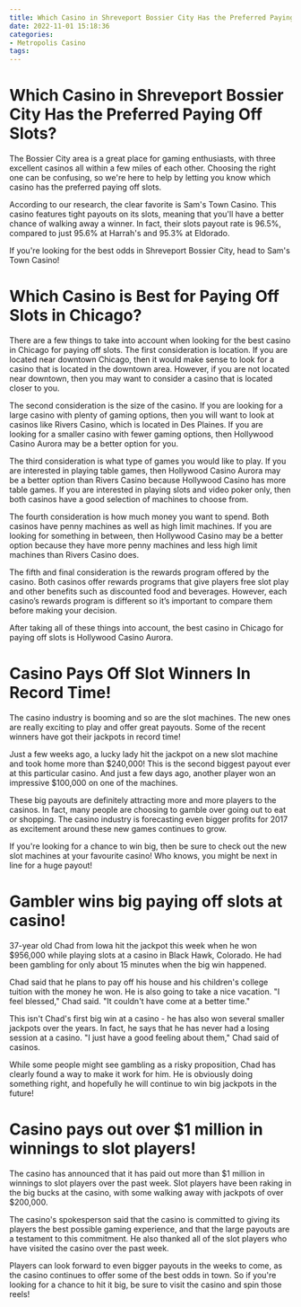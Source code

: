```yaml
---
title: Which Casino in Shreveport Bossier City Has the Preferred Paying Off Slots
date: 2022-11-01 15:18:36
categories:
- Metropolis Casino
tags:
---
```



#  Which Casino in Shreveport Bossier City Has the Preferred Paying Off Slots?

The Bossier City area is a great place for gaming enthusiasts, with three excellent casinos all within a few miles of each other. Choosing the right one can be confusing, so we're here to help by letting you know which casino has the preferred paying off slots.

According to our research, the clear favorite is Sam's Town Casino. This casino features tight payouts on its slots, meaning that you'll have a better chance of walking away a winner. In fact, their slots payout rate is 96.5%, compared to just 95.6% at Harrah's and 95.3% at Eldorado.

If you're looking for the best odds in Shreveport Bossier City, head to Sam's Town Casino!

#  Which Casino is Best for Paying Off Slots in Chicago?

There are a few things to take into account when looking for the best casino in Chicago for paying off slots. The first consideration is location. If you are located near downtown Chicago, then it would make sense to look for a casino that is located in the downtown area. However, if you are not located near downtown, then you may want to consider a casino that is located closer to you.

The second consideration is the size of the casino. If you are looking for a large casino with plenty of gaming options, then you will want to look at casinos like Rivers Casino, which is located in Des Plaines. If you are looking for a smaller casino with fewer gaming options, then Hollywood Casino Aurora may be a better option for you.

The third consideration is what type of games you would like to play. If you are interested in playing table games, then Hollywood Casino Aurora may be a better option than Rivers Casino because Hollywood Casino has more table games. If you are interested in playing slots and video poker only, then both casinos have a good selection of machines to choose from.

The fourth consideration is how much money you want to spend. Both casinos have penny machines as well as high limit machines. If you are looking for something in between, then Hollywood Casino may be a better option because they have more penny machines and less high limit machines than Rivers Casino does.

The fifth and final consideration is the rewards program offered by the casino. Both casinos offer rewards programs that give players free slot play and other benefits such as discounted food and beverages. However, each casino’s rewards program is different so it’s important to compare them before making your decision.

After taking all of these things into account, the best casino in Chicago for paying off slots is Hollywood Casino Aurora.

#  Casino Pays Off Slot Winners In Record Time!

The casino industry is booming and so are the slot machines. The new ones are really exciting to play and offer great payouts. Some of the recent winners have got their jackpots in record time!

Just a few weeks ago, a lucky lady hit the jackpot on a new slot machine and took home more than $240,000! This is the second biggest payout ever at this particular casino. And just a few days ago, another player won an impressive $100,000 on one of the machines.

These big payouts are definitely attracting more and more players to the casinos. In fact, many people are choosing to gamble over going out to eat or shopping. The casino industry is forecasting even bigger profits for 2017 as excitement around these new games continues to grow.

If you're looking for a chance to win big, then be sure to check out the new slot machines at your favourite casino! Who knows, you might be next in line for a huge payout!

#  Gambler wins big paying off slots at casino!

37-year old Chad from Iowa hit the jackpot this week when he won $956,000 while playing slots at a casino in Black Hawk, Colorado. He had been gambling for only about 15 minutes when the big win happened.

Chad said that he plans to pay off his house and his children's college tuition with the money he won. He is also going to take a nice vacation. "I feel blessed," Chad said. "It couldn't have come at a better time."

This isn't Chad's first big win at a casino - he has also won several smaller jackpots over the years. In fact, he says that he has never had a losing session at a casino. "I just have a good feeling about them," Chad said of casinos.

While some people might see gambling as a risky proposition, Chad has clearly found a way to make it work for him. He is obviously doing something right, and hopefully he will continue to win big jackpots in the future!

#  Casino pays out over $1 million in winnings to slot players!

The casino has announced that it has paid out more than $1 million in winnings to slot players over the past week. Slot players have been raking in the big bucks at the casino, with some walking away with jackpots of over $200,000.

The casino's spokesperson said that the casino is committed to giving its players the best possible gaming experience, and that the large payouts are a testament to this commitment. He also thanked all of the slot players who have visited the casino over the past week.

Players can look forward to even bigger payouts in the weeks to come, as the casino continues to offer some of the best odds in town. So if you're looking for a chance to hit it big, be sure to visit the casino and spin those reels!